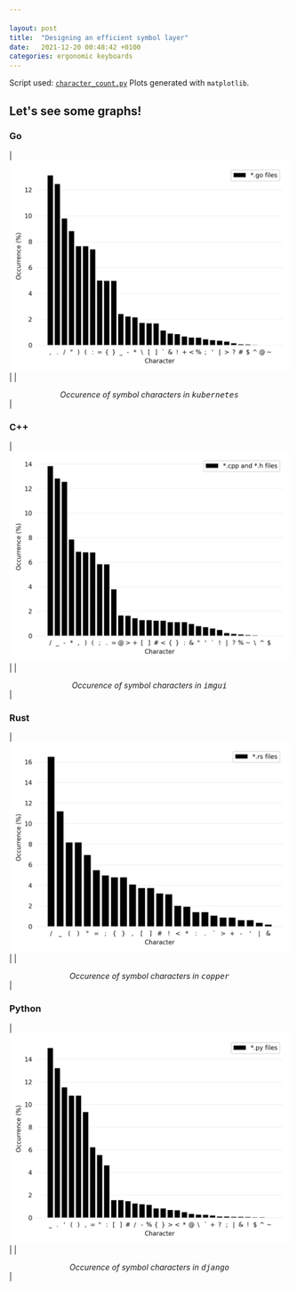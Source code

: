 ```yaml
---

layout: post
title:  "Designing an efficient symbol layer"
date:   2021-12-20 00:48:42 +0100
categories: ergonomic keyboards
---
```


Script used: [`character_count.py`](https://github.com/happyRip/symbol-layer-research/blob/master/character_count.py)
Plots generated with `matplotlib`.

## Let's see some graphs!

### Go

| ![](assets/kubernetes.png)                                                    |
| <center><em>Occurence of symbol characters in <tt>kubernetes</tt></em></center> |

### C++

| ![](assets/imgui.png)                                                    |
| <center><em>Occurence of symbol characters in <tt>imgui</tt></em></center> |

### Rust

| ![](assets/copper.png)                                                    |
| <center><em>Occurence of symbol characters in <tt>copper</tt></em></center> |

### Python

| ![](assets/django.png)                                                    |
| <center><em>Occurence of symbol characters in <tt>django</tt></em></center> |
